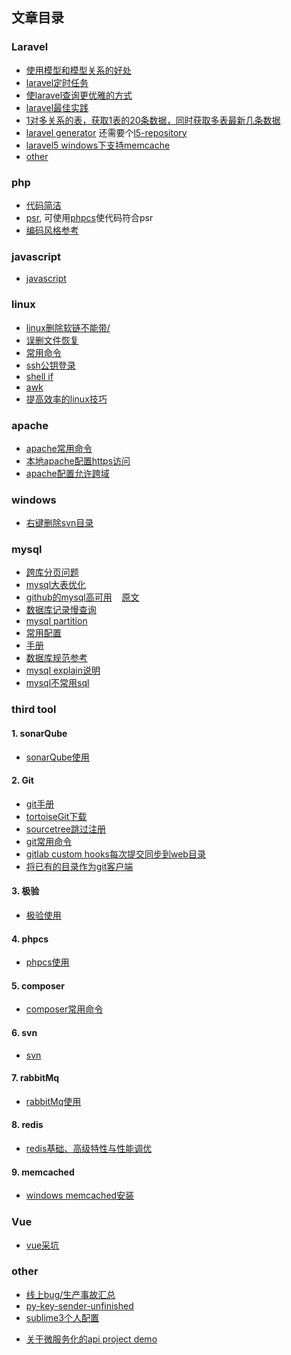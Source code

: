 ## 文章目录

### Laravel
  - [使用模型和模型关系的好处](https://github.com/clms2/arcs/issues/1)
  - [laravel定时任务](https://divinglaravel.com/task-scheduling)
  - [使laravel查询更优雅的方式](https://segmentfault.com/a/1190000012987608)
  - [laravel最佳实践](https://github.com/clms2/arcs/issues/14)
  - [1对多关系的表，获取1表的20条数据，同时获取多表最新几条数据](https://github.com/clms2/arcs/issues/16)
  - [laravel generator](http://labs.infyom.com/laravelgenerator/docs/5.8/installation) 还需要个[l5-repository](https://github.com/clms2/laravel-generator)
  - [laravel5 windows下支持memcache](https://github.com/clms2/arcs/issues/38)
  - [other](https://github.com/clms2/arcs/issues/23)
  
### php
  - <a href="https://segmentfault.com/a/1190000015098729" target="_blank">代码简洁</a>
  - [psr](https://psr.phphub.org/), 可使用[phpcs](https://github.com/squizlabs/PHP_CodeSniffer)使代码符合psr
  - [编码风格参考](https://github.com/clms2/arcs/issues/24)

### javascript
  - [javascript](https://github.com/clms2/arcs/issues/31)
  
### linux
  - [linux删除软链不能带/](https://github.com/clms2/arcs/issues/4)
  - [误删文件恢复](https://github.com/clms2/arcs/issues/3)
  - [常用命令](https://github.com/clms2/arcs/issues/8)
  - [ssh公钥登录](https://github.com/clms2/arcs/issues/18)
  - [shell if](https://www.cnblogs.com/aaronLinux/p/7074725.html)
  - [awk](http://blog.jobbole.com/114490/)
  - [提高效率的linux技巧](http://blog.jobbole.com/114424/)

### apache
  - [apache常用命令](https://github.com/clms2/arcs/issues/30)
  - [本地apache配置https访问](https://github.com/clms2/arcs/issues/34)
  - [apache配置允许跨域](https://github.com/clms2/arcs/issues/35)
### windows
  - [右键删除svn目录](https://raw.githubusercontent.com/clms2/arcs/master/res/other/delete_svn_folder.reg)
  
### mysql
  - [跨库分页问题](https://cloud.tencent.com/developer/article/1048654)
  - [mysql大表优化](https://segmentfault.com/a/1190000006158186)
  - [github的mysql高可用](http://blog.jobbole.com/114200/)&nbsp;&nbsp;&nbsp;&nbsp;[原文](https://githubengineering.com/mysql-high-availability-at-github/)
  - [数据库记录慢查询](https://github.com/clms2/arcs/issues/13)
  - [mysql partition](https://github.com/clms2/arcs/issues/15)
  - [常用配置](https://github.com/clms2/arcs/issues/22)
  - [手册](https://dev.mysql.com/doc/refman/5.7/en/)
  - [数据库规范参考](https://github.com/clms2/arcs/issues/25)
  - [mysql explain说明](https://github.com/clms2/arcs/issues/29)
  - [mysql不常用sql](https://github.com/clms2/arcs/issues/32)
  
### third tool
#### 1. sonarQube
  - [sonarQube使用](https://github.com/clms2/arcs/issues/7)
  
#### 2. Git
  - [git手册](https://git-scm.com/book/zh/v2)
  - [tortoiseGit下载](https://github.com/clms2/arcs/releases/download/1.0/tortoiseGit64.zip)
  - [sourcetree跳过注册](https://github.com/clms2/arcs/issues/10)
  - [git常用命令](https://github.com/clms2/arcs/issues/11)
  - [gitlab custom hooks每次提交同步到web目录](https://github.com/clms2/arcs/issues/17)
  - [将已有的目录作为git客户端](https://github.com/clms2/arcs/issues/19)

#### 3. 极验
  - [极验使用](https://github.com/clms2/arcs/issues/12)

#### 4. phpcs
  - [phpcs使用](https://segmentfault.com/a/1190000015971297)
  
#### 5. composer
  - [composer常用命令](https://github.com/clms2/arcs/issues/20)
  
#### 6. svn
  - [svn](https://github.com/clms2/arcs/issues/28)
  
#### 7. rabbitMq
  - [rabbitMq使用](https://github.com/clms2/arcs/issues/2)

#### 8. redis
  - [redis基础、高级特性与性能调优](http://blog.jobbole.com/114445/)

#### 9. memcached
  - [windows memcached安装](https://github.com/clms2/arcs/issues/36)

### Vue
 - [vue采坑](https://github.com/clms2/arcs/issues/21)

### other
  - [线上bug/生产事故汇总](https://github.com/clms2/arcs/issues/9)
  - [py-key-sender-unfinished](https://github.com/clms2/arcs/blob/master/res/other/py-key-sender-unfinished.zip)
  - [sublime3个人配置](https://github.com/clms2/arcs/issues/33)
<!--  - [阳明心学总结](https://github.com/clms2/arcs/blob/master/res/txt/ym.md)-->
  - [关于微服务化的api project demo](https://github.com/clms2/arcs/issues/27)
